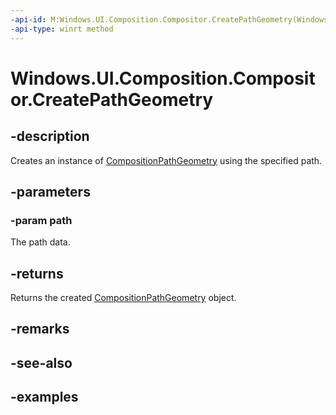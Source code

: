 ```yaml
---
-api-id: M:Windows.UI.Composition.Compositor.CreatePathGeometry(Windows.UI.Composition.CompositionPath)
-api-type: winrt method
---
```


<!-- Method syntax.
public CompositionPathGeometry Compositor.CreatePathGeometry(CompositionPath path)
-->

# Windows.UI.Composition.Compositor.CreatePathGeometry

## -description

Creates an instance of [CompositionPathGeometry](compositionpathgeometry.md) using the specified path.



## -parameters
### -param path

The path data.

## -returns

Returns the created [CompositionPathGeometry](compositionpathgeometry.md) object.

## -remarks

## -see-also

## -examples

